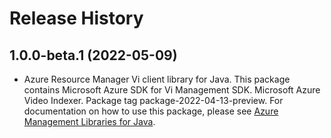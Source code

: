 # Release History

## 1.0.0-beta.1 (2022-05-09)

- Azure Resource Manager Vi client library for Java. This package contains Microsoft Azure SDK for Vi Management SDK. Microsoft Azure Video Indexer. Package tag package-2022-04-13-preview. For documentation on how to use this package, please see [Azure Management Libraries for Java](https://aka.ms/azsdk/java/mgmt).
